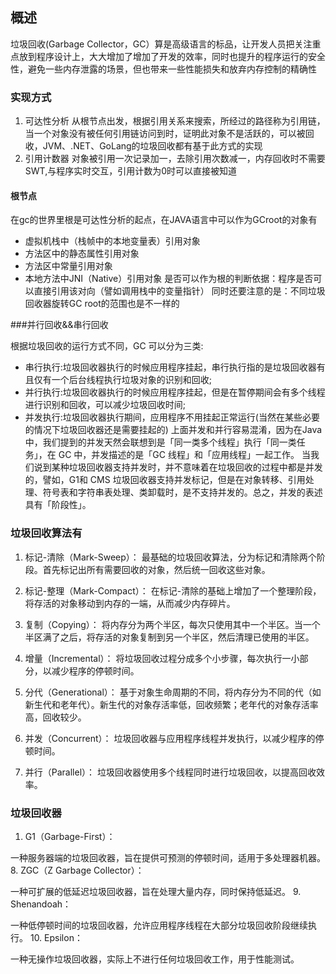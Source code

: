 ## 概述
垃圾回收(Garbage Collector，GC）算是高级语言的标品，让开发人员把关注重点放到程序设计上，大大增加了增加了开发的效率，同时也提升的程序运行的安全性，避免一些内存泄露的场景，但也带来一些性能损失和放弃内存控制的精确性

### 实现方式
1. 可达性分析
从根节点出发，根据引用关系来搜索，所经过的路径称为引用链，当一个对象没有被任何引用链访问到时，证明此对象不是活跃的，可以被回收，JVM、.NET、GoLang的垃圾回收都有基于此方式的实现
2. 引用计数器
对象被引用一次记录加一，去除引用次数减一，内存回收时不需要SWT,与程序实时交互，引用计数为0时可以直接被知道

#### 根节点
在gc的世界里根是可达性分析的起点，在JAVA语言中可以作为GCroot的对象有
* 虚拟机栈中（栈帧中的本地变量表）引用对象
* 方法区中的静态属性引用对象
* 方法区中常量引用对象
* 本地方法中JNI（Native）引用对象
是否可以作为根的判断依据：程序是否可以直接引用该对向（譬如调用栈中的变量指针）
同时还要注意的是：不同垃圾回收器旋转GC root的范围也是不一样的

###并行回收&&串行回收

根据垃圾回收的运行方式不同，GC 可以分为三类:
* 串行执行:垃圾回收器执行的时候应用程序挂起，串行执行指的是垃圾回收器有且仅有一个后台线程执行垃圾对象的识别和回收;
* 并行执行:垃圾回收器执行的时候应用程序挂起，但是在暂停期间会有多个线程进行识别和回收，可以减少垃圾回收时间;
* 并发执行:垃圾回收器执行期间，应用程序不用挂起正常运行(当然在某些必要的情况下垃圾回收器还是需要挂起的)
上面并发和并行容易混淆，因为在Java 中，我们提到的并发天然会联想到是「同一类多个线程」执行「同一类任务」，在 GC 中，并发描述的是「GC 线程」和「应用线程」一起工作。
当我们说到某种垃圾回收器支持并发时，并不意味着在垃圾回收的过程中都是并发的，譬如，G1和 CMS 垃圾回收器支持并发标记，但是在对象转移、引用处理、符号表和字符串表处理、类卸载时，是不支持并发的。总之，并发的表述具有「阶段性」。


### 垃圾回收算法有
1. 标记-清除（Mark-Sweep）：
最基础的垃圾回收算法，分为标记和清除两个阶段。首先标记出所有需要回收的对象，然后统一回收这些对象。

2. 标记-整理（Mark-Compact）：
在标记-清除的基础上增加了一个整理阶段，将存活的对象移动到内存的一端，从而减少内存碎片。

3. 复制（Copying）：
将内存分为两个半区，每次只使用其中一个半区。当一个半区满了之后，将存活的对象复制到另一个半区，然后清理已使用的半区。

4. 增量（Incremental）：
将垃圾回收过程分成多个小步骤，每次执行一小部分，以减少程序的停顿时间。

5. 分代（Generational）：
基于对象生命周期的不同，将内存分为不同的代（如新生代和老年代）。新生代的对象存活率低，回收频繁；老年代的对象存活率高，回收较少。

6. 并发（Concurrent）：
垃圾回收器与应用程序线程并发执行，以减少程序的停顿时间。

6. 并行（Parallel）：
垃圾回收器使用多个线程同时进行垃圾回收，以提高回收效率。

### 垃圾回收器

1. G1（Garbage-First）：

一种服务器端的垃圾回收器，旨在提供可预测的停顿时间，适用于多处理器机器。
8. ZGC（Z Garbage Collector）：

一种可扩展的低延迟垃圾回收器，旨在处理大量内存，同时保持低延迟。
9. Shenandoah：

一种低停顿时间的垃圾回收器，允许应用程序线程在大部分垃圾回收阶段继续执行。
10. Epsilon：

一种无操作垃圾回收器，实际上不进行任何垃圾回收工作，用于性能测试。